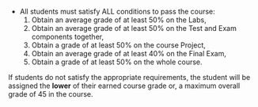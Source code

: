 - All students must satisfy ALL conditions to pass the course:
    1. Obtain an average grade of at least 50% on the Labs,
    1. Obtain an average grade of at least 50% on the Test and Exam components together,
    1. Obtain a grade of at least 50% on the course Project,
    1. Obtain an average grade of at least 40% on the Final Exam,
    1. Obtain a grade of at least 50% on the whole course. 

If students do not satisfy the appropriate requirements, the student will be assigned the **lower** of their earned course grade or, a maximum overall grade of 45 in the course.